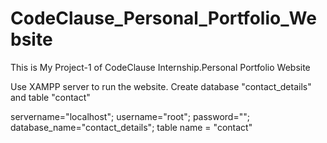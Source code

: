 # CodeClause_Personal_Portfolio_Website
This is My Project-1 of CodeClause Internship.Personal Portfolio Website



Use XAMPP server to run the website.
Create database  "contact_details" and table "contact"

servername="localhost";
username="root";
password="";
database_name="contact_details";
table name = "contact"
